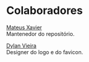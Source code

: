 # Colaboradores

[Mateus Xavier](https://mxs2.com.br) </br>
Mantenedor do repositório.

[Dylan Vieira](https://www.behance.net/dylanvieira) </br>
Designer do logo e do favicon.